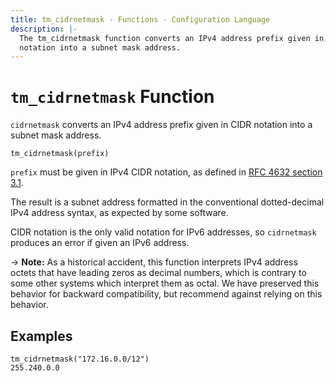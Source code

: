 ```yaml
---
title: tm_cidrnetmask - Functions - Configuration Language
description: |-
  The tm_cidrnetmask function converts an IPv4 address prefix given in CIDR
  notation into a subnet mask address.
---
```


# `tm_cidrnetmask` Function

`cidrnetmask` converts an IPv4 address prefix given in CIDR notation into
a subnet mask address.

```hcl
tm_cidrnetmask(prefix)
```

`prefix` must be given in IPv4 CIDR notation, as defined in
[RFC 4632 section 3.1](https://tools.ietf.org/html/rfc4632#section-3.1).

The result is a subnet address formatted in the conventional dotted-decimal
IPv4 address syntax, as expected by some software.

CIDR notation is the only valid notation for IPv6 addresses, so `cidrnetmask`
produces an error if given an IPv6 address.

-> **Note:** As a historical accident, this function interprets IPv4 address
octets that have leading zeros as decimal numbers, which is contrary to some
other systems which interpret them as octal. We have preserved this behavior
for backward compatibility, but recommend against relying on this behavior.

## Examples

```
tm_cidrnetmask("172.16.0.0/12")
255.240.0.0
```
